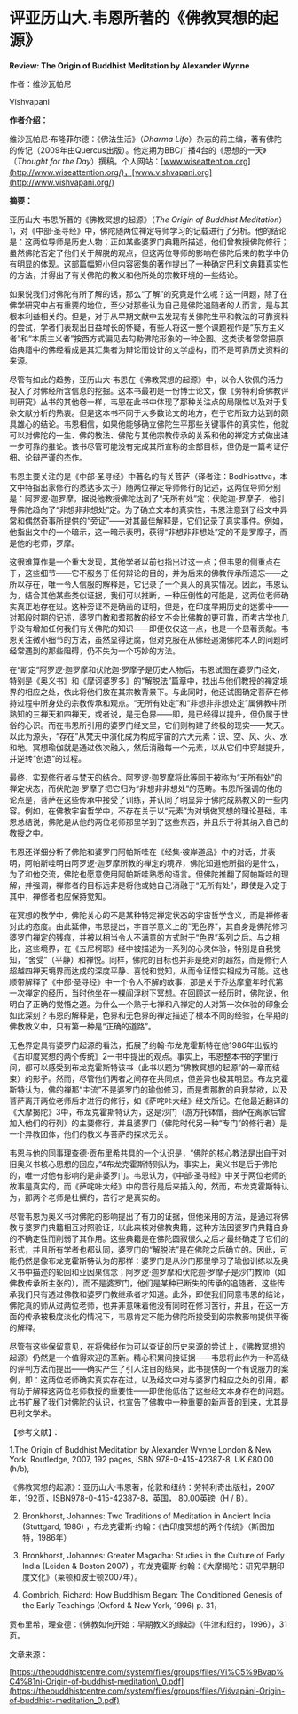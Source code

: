 # 评亚历山大.韦恩所著的《佛教冥想的起源》

**Review: The Origin of Buddhist Meditation by Alexander Wynne**

作者：维沙瓦帕尼

Vishvapani

**作者介绍：**

维沙瓦帕尼·布隆菲尔德：《佛法生活》（_Dharma Life_）杂志的前主编，著有佛陀的传记（2009年由Quercus出版）。他定期为BBC广播4台的《思想的一天》（_Thought for the Day_）撰稿。个人网站：[www.wiseattention.org](http://www.wiseattention.org/)，[www.vishvapani.org](http://www.vishvapani.org/)

**摘要：**

亚历山大·韦恩所著的《佛教冥想的起源》（_The Origin of Buddhist Meditation_）1，对《中部·圣寻经》中，佛陀随两位禅定导师学习的记载进行了分析。他的结论是：这两位导师是历史人物；正如某些婆罗门典籍所描述，他们曾教授佛陀修行；虽然佛陀否定了他们关于解脱的观点，但这两位导师的影响在佛陀后来的教学中仍有明显的体现。这部篇幅短小但内容密集的著作提出了一种确定巴利文典籍真实性的方法，并得出了有关佛陀的教义和他所处的宗教环境的一些结论。

如果说我们对佛陀有所了解的话，那么“了解”的究竟是什么呢？这一问题，除了在佛学研究中占有重要的地位，至少对那些认为自己是佛陀追随者的人而言，是与其根本利益相关的。但是，对于从早期文献中去发现有关佛陀生平和教法的可靠资料的尝试，学者们表现出日益增长的怀疑，有些人将这一整个课题视作是“东方主义者”和“本质主义者”按西方式偏见去勾勒佛陀形象的一种企图。这类读者常常把原始典籍中的佛经看成是其汇集者为辩论而设计的文学虚构，而不是可靠历史资料的来源。

尽管有如此的趋势，亚历山大·韦恩在《佛教冥想的起源》中，以令人钦佩的活力投入了对佛经所含信息的挖掘。这本书最初是一份博士论文，像《劳特利奇佛教评判研究》丛书的其他卷一样，韦恩在此书中体现了那种关注点的局限性以及对于复杂文献分析的热衷。但是这本书不同于大多数论文的地方，在于它所致力达到的颇具雄心的结论。韦恩相信，如果他能够确立佛陀生平那些关键事件的真实性，他就可以对佛陀的一生、佛的教法、佛陀与其他宗教传承的关系和他的禅定方式做出进一步可靠的推论。该书尽管可能没有完成其所宣称的全部目标，但仍是一篇考证仔细、论辩严谨的杰作。

韦恩主要关注的是《中部·圣寻经》中著名的有关菩萨（译者注：Bodhisattva，本文中特指出家修行的悉达多太子）随两位禅定导师修行的记述，这两位导师分别是：阿罗逻·迦罗摩，据说他教授佛陀达到了“无所有处”定；伏陀迦·罗摩子，他引导佛陀趋向了“非想非非想处”定。为了确立文本的真实性，韦恩注意到了经文中异常和偶然奇事所提供的“旁证”——对其最佳解释是，它们记录了真实事件。例如，他指出文中的一个暗示，这一暗示表明，获得“非想非非想处”定的不是罗摩子，而是他的老师，罗摩。

这很难算作是一个重大发现，其他学者以前也指出过这一点；但韦恩的侧重点在于，这些细节——它不服务于任何辩论的目的，并为后来的佛教传承所遗忘——之所以存在，唯一令人信服的解释是，它记录了一个真人的真实情况。因此，韦恩认为，结合其他某些类似证据，我们可以推断，一种压倒性的可能是，这两位老师确实真正地存在过。这种旁证不是确凿的证明，但是，在印度早期历史的迷雾中——对那段时期的记述，婆罗门教和耆那教的经文不会比佛教的更可靠，而考古学也几乎没有增加任何我们有关佛陀的知识——即便仅仅这一点，也是一个显著贡献。韦恩关注微小细节的方法，虽然显得迂腐，但对克服在从佛经追溯佛陀本人的问题时经常遇到的那些阻碍，仍不失为一个巧妙的方法。

在“断定”阿罗逻·迦罗摩和伏陀迦·罗摩子是历史人物后，韦恩试图在婆罗门经文，特别是《奥义书》和《摩诃婆罗多》的“解脱法”篇章中，找出与他们教授的禅定境界的相应之处，依此将他们放在其宗教背景下。与此同时，他还试图确定菩萨在修持过程中所身处的宗教传承和观点。“无所有处定”和“非想非非想处定”属佛教中所熟知的三禅天和四禅天，或者说，是无色界——即，是已经得以提升，但仍属于世俗的心识。而在韦恩所引用的婆罗门经文里，它们则构建了终极的现实——梵天。以此为源头，“存在”从梵天中演化成为构成宇宙的六大元素：识、空、风、火、水和地。冥想瑜伽就是通过依次融入，然后消融每一个元素，以从它们中穿越提升，并逆转“创造”的过程。

最终，实现修行者与梵天的结合。阿罗逻·迦罗摩将此等同于被称为“无所有处”的禅定状态，而伏陀迦·罗摩子把它归为“非想非非想处”的范畴。韦恩所强调的他的论点是，菩萨在这些传承中接受了训练，并认同了明显异于佛陀成熟教义的一些内容。例如，在佛教宇宙哲学中，不存在关于以“元素”为对境做冥想的理论基础，韦恩总结说，佛陀是从他的两位老师那里学到了这些东西，并且乐于将其纳入自己的教授之中。

韦恩还详细分析了佛陀和婆罗门阿帕斯哇在《经集·彼岸道品》中的对话，并表明，阿帕斯哇明白阿罗逻·迦罗摩所教的禅定的境界，佛陀知道他所指的是什么，为了和他交流，佛陀也愿意使用阿帕斯哇熟悉的语言。但佛陀推翻了阿帕斯哇的理解，并强调，禅修者的目标远非是将他或她自己消融于“无所有处”，即使是入定于其中，禅修者也应保持觉知。

在冥想的教学中，佛陀关心的不是某种特定禅定状态的宇宙哲学含义，而是禅修者对此的态度。由此延伸，韦恩提出，宇宙学意义上的“无色界”，其自身是佛陀修习婆罗门禅定的残痕，并被以相当令人不满意的方式附于“色界”系列之后。与之相比，这些境界，在《五尼柯耶》经中被描述为一系列的心灵体验，特别是自我觉知，“舍受”（平静）和禅悦。同样，佛陀的目标也并非是绝对的超然，而是修行人超越四禅天境界而达成的深度平静、喜悦和觉知，从而令证悟实相成为可能。这也顺带解释了《中部·圣寻经》中一个令人不解的故事，那是关于乔达摩童年时代第一次禅定的经历，当时他坐在一棵阎浮树下冥想。在回顾这一经历时，佛陀说，他明白了正确的觉悟之道。为什么一个熟于七禅和八禅定的人对第一次体验的印象会如此深刻？韦恩的解释是，色界和无色界的禅定描述了根本不同的经验，在早期的佛教教义中，只有第一种是“正确的道路”。

无色界定具有婆罗门起源的看法，拓展了约翰·布龙克霍斯特在他1986年出版的《古印度冥想的两个传统》2一书中提出的观点。事实上，韦恩整本书的字里行间，都可以感受到布龙克霍斯特该书（此书以题为“佛教冥想的起源”的一章而结束）的影子。然而，尽管他们两者之间存在共同点，但差异也极其明显。布龙克霍斯特认为，佛的禅那“主流”不是婆罗门的瑜伽修习，而是耆那教的自我禁欲，以及菩萨离开两位老师后才进行的修行，如《萨咤咔大经》经文所记。在他最近翻译的《大摩揭陀》3中，布龙克霍斯特认为，这是沙门（游方托钵僧，菩萨在离家后曾加入他们的行列）的主要修行，并且婆罗门（佛陀时代另一种“专门”的修行者）是一个异教团体，他们的教义与菩萨的探求无关。

韦恩与他的同事理查德·贡布里希共具的一个认识是，“佛陀的核心教法是出自于对旧奥义书核心思想的回应，”4布龙克霍斯特则认为，事实上，奥义书是后于佛陀的，唯一对他有影响的是非婆罗门。韦恩认为，《中部·圣寻经》中关于两位老师的故事是真实的，而《萨咤咔大经》中的苦行是后来插入的，然而，布龙克霍斯特认为，那两个老师是杜撰的，苦行才是真实的。

尽管韦恩为奥义书对佛陀的影响提出了有力的证据，但他采用的方法，是通过将佛教与婆罗门典籍相互对照验证，以此来核对佛教典籍，这种方法因婆罗门典籍自身的不确定性而削弱了其作用。这些典籍是在佛陀圆寂很久之后才最终确定了它们的形式，并且所有学者也都认同，婆罗门的“解脱法”是在佛陀之后确立的。因此，可能仍然是像布龙克霍斯特认为的那样：婆罗门是从沙门那里学习了瑜伽训练以及奥义书中描述的轮回和业因果信念；阿罗逻·迦罗摩和伏陀迦·罗摩子是沙门教师（如佛教传承所主张的），而不是婆罗门，他们是某种已断失的传承的追随者，这些传承我们只有透过佛教和婆罗门教继承者才知道。此外，即使我们同意韦恩的结论，佛陀真的师从过两位老师，也并非意味着他没有同时在修习苦行，并且，在这一方面的传承被极度淡化的情况下，韦恩肯定不能为佛陀所接受到的宗教影响提供平衡的解释。

尽管有这些保留意见，在将佛经作为可以查证的历史来源的尝试上，《佛教冥想的起源》仍然是一个值得欢迎的革新。精心积累间接证据——韦恩将此作为一种高级的评判方法而提出——确实产生了引人注目的结果，此书提供的一个有说服力的案例，即：这两位老师确实真实存在过，以及经文中对与婆罗门相应之处的引用，都有助于解释这两位老师教授的重要性——即使他低估了这些经文本身存在的问题。此书扩展了我们对佛陀的认识，也宣告了佛教中一种重要的新声音的到来，尤其是巴利文学术。

【参考文献】：

1.The Origin of Buddhist Meditation by Alexander Wynne London & New York: Routledge, 2007, 192 pages, ISBN 978-0-415-42387-8, UK £80.00 \(h/b\),

《佛教冥想的起源》：亚历山大·韦恩著，伦敦和纽约：劳特利奇出版社，2007年，192页，ISBN978-0-415-42387-8，英国， 80.00英镑（H / B）。

2. Bronkhorst, Johannes: Two Traditions of Meditation in Ancient India \(Stuttgard, 1986\) ，布龙克霍斯·约翰：《古印度冥想的两个传统》（斯图加特，1986年）

3. Bronkhorst, Johannes: Greater Magadha: Studies in the Culture of Early India \(Leiden & Boston 2007\) ，布龙克霍斯·约翰：《大摩揭陀：研究早期印度文化》（莱顿和波士顿2007年）。

4. Gombrich, Richard: How Buddhism Began: The Conditioned Genesis of the Early Teachings \(Oxford & New York, 1996\) p. 31，

贡布里希，理查德：《佛教如何开始：早期教义的缘起》（牛津和纽约，1996），31页。

文章来源：

[https://thebuddhistcentre.com/system/files/groups/files/Vi%C5%9Bvap%C4%81ni-Origin-of-buddhist-meditation\_0.pdf](https://thebuddhistcentre.com/system/files/groups/files/Viśvapāni-Origin-of-buddhist-meditation_0.pdf)

